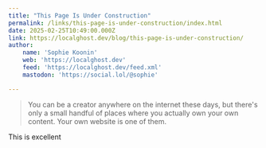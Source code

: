 ```yaml
---
title: "This Page Is Under Construction"
permalink: /links/this-page-is-under-construction/index.html
date: 2025-02-25T10:49:00.000Z
link: https://localghost.dev/blog/this-page-is-under-construction/
author:
    name: 'Sophie Koonin'
    web: 'https://localghost.dev'
    feed: 'https://localghost.dev/feed.xml'
    mastodon: 'https://social.lol/@sophie'

---
```


> You can be a creator anywhere on the internet these days, but there's only a small handful of places where you actually own your own content. Your own website is one of them.

This is excellent